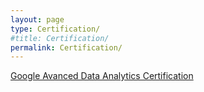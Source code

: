 ```yaml
---
layout: page
type: Certification/
#title: Certification/
permalink: Certification/
---
```


[Google Avanced Data Analytics Certification](GADA_cert.pdf)
